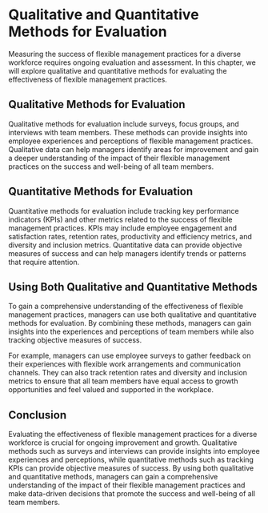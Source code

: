 # Qualitative and Quantitative Methods for Evaluation

Measuring the success of flexible management practices for a diverse workforce requires ongoing evaluation and assessment. In this chapter, we will explore qualitative and quantitative methods for evaluating the effectiveness of flexible management practices.

Qualitative Methods for Evaluation
----------------------------------

Qualitative methods for evaluation include surveys, focus groups, and interviews with team members. These methods can provide insights into employee experiences and perceptions of flexible management practices. Qualitative data can help managers identify areas for improvement and gain a deeper understanding of the impact of their flexible management practices on the success and well-being of all team members.

Quantitative Methods for Evaluation
-----------------------------------

Quantitative methods for evaluation include tracking key performance indicators (KPIs) and other metrics related to the success of flexible management practices. KPIs may include employee engagement and satisfaction rates, retention rates, productivity and efficiency metrics, and diversity and inclusion metrics. Quantitative data can provide objective measures of success and can help managers identify trends or patterns that require attention.

Using Both Qualitative and Quantitative Methods
-----------------------------------------------

To gain a comprehensive understanding of the effectiveness of flexible management practices, managers can use both qualitative and quantitative methods for evaluation. By combining these methods, managers can gain insights into the experiences and perceptions of team members while also tracking objective measures of success.

For example, managers can use employee surveys to gather feedback on their experiences with flexible work arrangements and communication channels. They can also track retention rates and diversity and inclusion metrics to ensure that all team members have equal access to growth opportunities and feel valued and supported in the workplace.

Conclusion
----------

Evaluating the effectiveness of flexible management practices for a diverse workforce is crucial for ongoing improvement and growth. Qualitative methods such as surveys and interviews can provide insights into employee experiences and perceptions, while quantitative methods such as tracking KPIs can provide objective measures of success. By using both qualitative and quantitative methods, managers can gain a comprehensive understanding of the impact of their flexible management practices and make data-driven decisions that promote the success and well-being of all team members.
